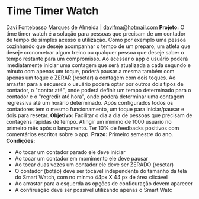 # Time Timer Watch 
Davi Fontebasso Marques de Almeida | davifma@hotmail.com
**Projeto:**  O time timer watch é a solução para pessoas que precisam de um contador de tempo de simples acesso e utilização. Como por exemplo uma pessoa cozinhando que deseje acompanhar o tempo de um preparo, um atleta que deseje cronometrar algum treino ou qualquer pessoa que deseje saber o tempo restante para um compromisso.
Ao acessar o app o usuário poderá imediatamente iniciar uma contagem que será atualizada a cada segundo e minuto com apenas um toque, poderá pausar a mesma também com apenas um toque e ZERAR (resetar) a contagem com dois toques. Ao arrastar para a esquerda o usuário poderá optar por outros dois tipos de contador, o "contar até", onde poderá definir um tempo determinado para o contador e o "regredir até hora", onde poderá determinar uma contagem regressiva até um horário determinado. Após configurados todos os contadores tem o mesmo funcionamento, um toque para iniciar/pausar e dois para resetar.
**Objetivo:** Facilitar o dia a dia de pessoas que precisam de contagens rápidas de tempo. Atingir um mínimo de 1000 usuário no primeiro mês após o lançamento. Ter 10% de feedbacks positivos com comentários escritos sobre o app.
**Prazo:** Primeiro semestre do ano.
**Condições:**
+ Ao tocar um contador parado ele deve iniciar
+ Ao tocar um contador em momimento ele deve pausar
+ Ao tocar duas vezes um contador ele deve ser ZERADO (resetar)
+ O contador (botão) deve ser tocável independente do tamanho da tela do Smart Watch, com no mínmo 44px X 44 px de área clicável
+ Ao arrastar para a esquerda as opções de conficuração devem aparecer
+ A confiruação deve ser possível utilizando apenas o Smart Watc
